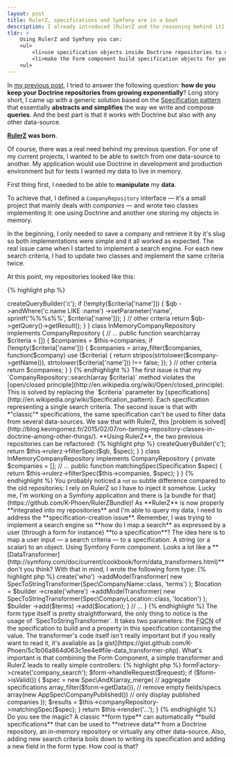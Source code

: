 ```yaml
---
layout: post
title: RulerZ, specifications and Symfony are in a boat
description: I already introduced [RulerZ and the reasoning behind it](/2015/02/07/on-taming-repository-classes-in-doctrine-among-other-things/). This time I'll showcase its integration with Symfony and the Form Component.
tldr: >
    Using RulerZ and Symfony you can:
    <ul>
        <li>use specification objects inside Doctrine repositories to query your data;</li>
        <li>make the Form component build specification objects for you.</li>
    <ul>
---
```


In [my previous post](http://blog.kevingomez.fr/2015/02/07/on-taming-repository-classes-in-doctrine-among-other-things/),
I tried to answer the following question: **how do you keep your Doctrine
repositories from growing exponentially**?
Long story short, I came up with a generic solution based on the
[Specification pattern](http://en.wikipedia.org/wiki/Specification_pattern) that
essentially **abstracts and simplifies** the way we write and compose **queries**.
And the best part is that it works with Doctrine but also with any other
data-source.

**[RulerZ](https://github.com/K-Phoen/rulerz) was born**.

Of course, there was a real need behind my previous question. For one of my
current projects, I wanted to be able to switch from one data-source to another.
My application would use Doctrine in development and production environment but
for tests I wanted my data to live in memory.

First thing first, I needed to be able to **manipulate** my **data**.

To achieve that, I defined a `CompanyRepository` interface — it's a
small project that mainly deals with *companies* — and wrote two classes
implementing it: one using Doctrine and another one storing my objects in memory.

In the beginning, I only needed to save a company and retrieve it by it's slug
so both implementations were simple and it all worked as expected. The real
issue came when I started to implement a search engine. For each new search
criteria, I had to update two classes and implement the same criteria twice.

At this point, my repositories looked like this:

{% highlight php %}
<?php
interface CompanyRepository
{
    public function save(Company $company);
    public function find($slug);
    public function search(array $criteria = []);
}

class DoctrineCompanyRepository extends EntityRepository implements CompanyRepository
{
    // ...

    public function search(array $criteria = [])
    {
        $qb = $this->createQueryBuilder('c');

        if (!empty($criteria['name'])) {
            $qb
                ->andWhere('c.name LIKE :name')
                ->setParameter('name', sprintf('%%%s%%', $criteria['name']));
        }

        // other criteria

        return $qb->getQuery()->getResult();
    }
}

class InMemoryCompanyRepository implements CompanyRepository
{
    // ...

    public function search(array $criteria = [])
    {
        $companies = $this->companies;

        if (!empty($criteria['name'])) {
            $companies = array_filter($companies, function($company) use ($criteria) {
                return stripos(strtolower($company->getName()), strtolower($criteria['name'])) !== false;
            });
        }

        // other criteria

        return $companies;
    }
}
{% endhighlight %}

The first issue is that my `CompanyRepository::search(array $criteria)`
method violates the [open/closed principle](http://en.wikipedia.org/wiki/Open/closed_principle).
This is solved by replacing the `$criteria` parameter by [specifications](http://en.wikipedia.org/wiki/Specification_pattern).
Each specification representing a single search criteria.

The second issue is that with *"classic"* specifications, the same specification
can't be used to filter data from several data-sources. We saw that with RulerZ,
this [problem is solved](http://blog.kevingomez.fr/2015/02/07/on-taming-repository-classes-in-doctrine-among-other-things/).

**Using RulerZ**, the two previous repositories can be refactored:

{% highlight php %}
<?php
interface CompanyRepository
{
    public function save(Company $company);
    public function find($slug);
    public function matchingSpec(Specification $spec);
}

class DoctrineCompanyRepository extends EntityRepository implements CompanyRepository
{
    // ...

    public function matchingSpec(Specification $spec)
    {
        $qb = $this->createQueryBuilder('c');

        return $this->rulerz->filterSpec($qb, $spec);
    }
}

class InMemoryCompanyRepository implements CompanyRepository
{
    private $companies = [];

    // ...

    public function matchingSpec(Specification $spec)
    {
        return $this->rulerz->filterSpec($this->companies, $spec);
    }
}
{% endhighlight %}

You probably noticed a <small>not so</small> subtle difference compared to the
old repositories: I rely on RulerZ so I have to inject it somehow. Lucky me,
I'm working on a Symfony application and there is [a bundle for that](https://github.com/K-Phoen/RulerZBundle)!

As **RulerZ** is now properly **integrated into my repositories** and I'm able
to query my data, I need to address the **specification-creation issue**.
Remember, I was trying to implement a search engine so **how do I map a search**
as expressed by a user (through a form for instance) **to a specification**?

The idea here is to map a user input — a search criteria — to a specification.
A string (or a scalar) to an object. Using Symfony Form component. Looks a lot
like a **[DataTransformer](http://symfony.com/doc/current/cookbook/form/data_transformers.html)**
don't you think?

With that in mind, I wrote the following form type:

{% highlight php %}
<?php
class CompanySearchType extends AbstractType
{
    public function buildForm(FormBuilderInterface $builder, array $options)
    {
        $terms = $builder
            ->create('who')
            ->addModelTransformer(
                new SpecToStringTransformer(Spec\CompanyName::class, 'terms')
            );

        $location = $builder
            ->create('where')
            ->addModelTransformer(
                new SpecToStringTransformer(Spec\CompanyLocation::class, 'location')
            );

        $builder
            ->add($terms)
            ->add($location);
    }

    // ...
}
{% endhighlight %}

The form type itself is pretty straightforward, the only thing to notice is the
usage of `SpecToStringTransformer`. It takes two parameters: the
<abbr title="Fully-Qualified Class Name">FQCN</abbr> of the specification to
build and a property in this specification containing the value.
The transformer's code itself isn't really important but if you really want to
read it, it's available as [a gist](https://gist.github.com/K-Phoen/5c1b06a864d063c1ee4e#file-data_transformer-php).

What's important is that combining the Form Component, a simple transformer and
RulerZ leads to really simple controllers:

{% highlight php %}
<?php
public function searchAction(Request $request)
{
    $results = [];
    $form = $this->formFactory->create('company_search');
    $form->handleRequest($request);

    if ($form->isValid()) {
        $spec = new Spec\AndX(array_merge(        // aggregate specifications
            array_filter($form->getData()),       // remove empty fields/specs
            array(new AppSpec\CompanyPublished()) // only display published companies
        ));
        $results = $this->companyRepository->matchingSpec($spec);
    }

    return $this->render('...');
}
{% endhighlight %}

Do you see the magic? A classic **form type** can automatically **build
specifications** that can be used to **retrieve data** from a Doctrine repository,
an in-memory repository or virtually any other data-source.
Also, adding new search criteria boils down to writing its specification and
adding a new field in the form type. How cool is that?
